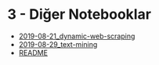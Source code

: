 # 3 - Diğer Notebooklar

<!--Index-->

- [2019-08-21_dynamic-web-scraping](./Data%20Science%20Notebooks/3%20-%20Di%C4%9Fer%20Notebooklar/2019-08-21_dynamic-web-scraping.ipynb)
- [2019-08-29_text-mining](./Data%20Science%20Notebooks/3%20-%20Di%C4%9Fer%20Notebooklar/2019-08-29_text-mining.ipynb)
- [README](./3%20-%20Di%C4%9Fer%20Notebooklar/README.md)

<!--Index-->
